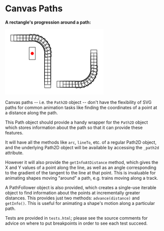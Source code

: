 Canvas Paths
=============

**A rectangle's progression around a path:**

![Progressive rectangle around a curve](progressive_rects.png)

Canvas paths -- i.e. the `Path2D` object -- don't have the flexibility of SVG paths for common animation tasks like finding the coordinates of a point at a distance along the path.

This Path object should provide a handy wrapper for the `Path2D` object which stores information about the path so that it can provide these features.

It will have all the methods like `arc`, `lineTo`, etc. of a regular Path2D object, and the 
underlying Path2D object will be available by accessing the `_path2d` attribute.

However it will also provide the `getInfoAtDistance` method, which gives the X and Y values
of a point along the line, as well as an angle corresponding to the gradient of the tangent
to the line at that point. This is invaluable for animating shapes moving "around" a path,
e.g. trains moving along a track.

A PathFollower object is also provided, which creates a single-use iterable object to find
information about the points at incrementally greater distances. This provides just two
methods: `advance(distance)` and `getInfo()`. This is useful for animating a shape's motion
along a particular path.

Tests are provided in `tests.html`; please see the source comments for advice on where to
put breakpoints in order to see each test succeed.
